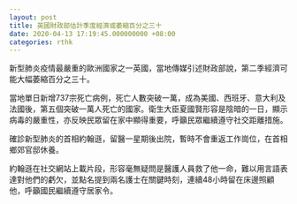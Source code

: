 ```yaml
---
layout: post
title: 英國財政部估計季度經濟或萎縮百分之三十
date: 2020-04-13 17:19:45.000000000 +08:00
categories: rthk
---
```


新型肺炎疫情最嚴重的歐洲國家之一英國，當地傳媒引述財政部說，第二季經濟可能大幅萎縮百分之三十。

當地單日新增737宗死亡病例，死亡人數突破一萬，成為美國、西班牙、意大利及法國後，第五個突破一萬人死亡的國家。衛生大臣夏國賢形容是陰暗的一日，顯示病毒的嚴重性，亦反映民眾留在家中顯得重要，呼籲民眾繼續遵守社交距離措施。

確診新型肺炎的首相約翰遜，留醫一星期後出院，暫時不會重返工作崗位，在首相鄉郊官邸休養。

約翰遜在社交網站上載片段，形容毫無疑問是醫護人員救了他一命，難以用言語表達對他們的虧欠，並點名提到兩名護士在關鍵時刻，連續48小時留在床邊照顧他，呼籲國民繼續遵守居家令。
